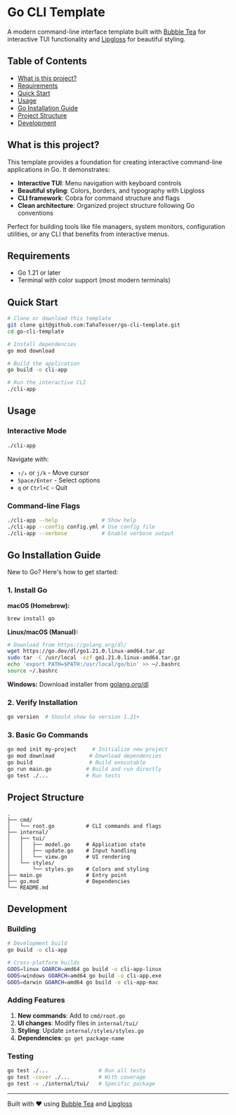 # Go CLI Template

A modern command-line interface template built with [Bubble Tea](https://github.com/charmbracelet/bubbletea) for interactive TUI functionality and [Lipgloss](https://github.com/charmbracelet/lipgloss) for beautiful styling.

## Table of Contents

- [What is this project?](#what-is-this-project)
- [Requirements](#requirements)
- [Quick Start](#quick-start)
- [Usage](#usage)
- [Go Installation Guide](#go-installation-guide)
- [Project Structure](#project-structure)
- [Development](#development)

## What is this project?

This template provides a foundation for creating interactive command-line applications in Go. It demonstrates:

- **Interactive TUI**: Menu navigation with keyboard controls
- **Beautiful styling**: Colors, borders, and typography with Lipgloss
- **CLI framework**: Cobra for command structure and flags
- **Clean architecture**: Organized project structure following Go conventions

Perfect for building tools like file managers, system monitors, configuration utilities, or any CLI that benefits from interactive menus.

## Requirements

- Go 1.21 or later
- Terminal with color support (most modern terminals)

## Quick Start

```bash
# Clone or download this template
git clone git@github.com:TahaTesser/go-cli-template.git
cd go-cli-template

# Install dependencies
go mod download

# Build the application
go build -o cli-app

# Run the interactive CLI
./cli-app
```

## Usage

### Interactive Mode
```bash
./cli-app
```

Navigate with:
- `↑/↓` or `j/k` - Move cursor
- `Space/Enter` - Select options
- `q` or `Ctrl+C` - Quit

### Command-line Flags
```bash
./cli-app --help              # Show help
./cli-app --config config.yml # Use config file
./cli-app --verbose           # Enable verbose output
```

## Go Installation Guide

New to Go? Here's how to get started:

### 1. Install Go

**macOS (Homebrew):**
```bash
brew install go
```

**Linux/macOS (Manual):**
```bash
# Download from https://golang.org/dl/
wget https://go.dev/dl/go1.21.0.linux-amd64.tar.gz
sudo tar -C /usr/local -xzf go1.21.0.linux-amd64.tar.gz
echo 'export PATH=$PATH:/usr/local/go/bin' >> ~/.bashrc
source ~/.bashrc
```

**Windows:**
Download installer from [golang.org/dl](https://golang.org/dl/)

### 2. Verify Installation
```bash
go version  # Should show Go version 1.21+
```

### 3. Basic Go Commands
```bash
go mod init my-project     # Initialize new project
go mod download           # Download dependencies
go build                  # Build executable
go run main.go           # Build and run directly
go test ./...            # Run tests
```

## Project Structure

```
.
├── cmd/
│   └── root.go          # CLI commands and flags
├── internal/
│   ├── tui/
│   │   ├── model.go     # Application state
│   │   ├── update.go    # Input handling
│   │   └── view.go      # UI rendering
│   └── styles/
│       └── styles.go    # Colors and styling
├── main.go              # Entry point
├── go.mod               # Dependencies
└── README.md
```

## Development

### Building
```bash
# Development build
go build -o cli-app

# Cross-platform builds
GOOS=linux GOARCH=amd64 go build -o cli-app-linux
GOOS=windows GOARCH=amd64 go build -o cli-app.exe
GOOS=darwin GOARCH=amd64 go build -o cli-app-mac
```

### Adding Features
1. **New commands**: Add to `cmd/root.go`
2. **UI changes**: Modify files in `internal/tui/`
3. **Styling**: Update `internal/styles/styles.go`
4. **Dependencies**: `go get package-name`

### Testing
```bash
go test ./...                # Run all tests
go test -cover ./...         # With coverage
go test -v ./internal/tui/   # Specific package
```

---

Built with ❤️ using [Bubble Tea](https://github.com/charmbracelet/bubbletea) and [Lipgloss](https://github.com/charmbracelet/lipgloss)
